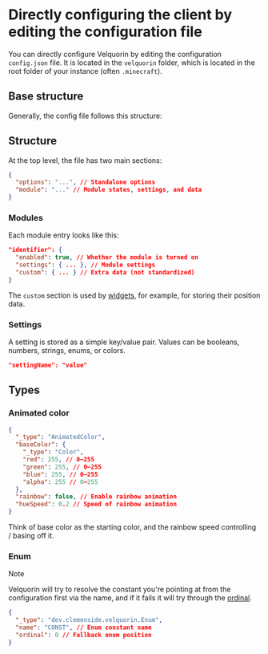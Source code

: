 # Directly configuring the client by editing the configuration file
You can directly configure Velquorin by editing the configuration `config.json` file. 
It is located in the `velquorin` folder, which is located in the root folder of your instance (often `.minecraft`).

## Base structure
Generally, the config file follows this structure:

## Structure
At the top level, the file has two main sections:

```json
{
  "options": "...", // Standalone options
  "module": "..." // Module states, settings, and data
}
```

### Modules
Each module entry looks like this:
```json
"identifier": {
  "enabled": true, // Whether the module is turned on
  "settings": { ... }, // Module settings
  "custom": { ... } // Extra data (not standardized)
}
```

The `custom` section is used by [widgets](/basics/widgets), for example, for storing their position data.

### Settings
A setting is stored as a simple key/value pair.
Values can be booleans, numbers, strings, enums, or colors.

```json
"settingName": "value"
```

## Types
### Animated color
```json
{
  "_type": "AnimatedColor",
  "baseColor": {
    "_type": "Color",
    "red": 255, // 0–255
    "green": 255, // 0–255
    "blue": 255, // 0–255
    "alpha": 255 // 0–255
  },
  "rainbow": false, // Enable rainbow animation
  "hueSpeed": 0.2 // Speed of rainbow animation
}
```

Think of base color as the starting color, and the rainbow speed controlling / basing off it.

### Enum
> [!NOTE]
> Velquorin will try to resolve the constant you're pointing at from the configuration first via the name, and if it fails it will try through the [ordinal](https://docs.oracle.com/javase/tutorial/java/javaOO/enum.html).

```json
{
  "_type": "dev.clemenside.velquorin.Enum",
  "name": "CONST", // Enum constant name
  "ordinal": 0 // Fallback enum position
}
```
